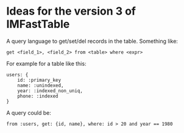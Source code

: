 # Ideas for the version 3 of IMFastTable
A query language to get/set/del records in the table. Something like:

```
get <field_1>, <field_2> from <table> where <expr>
```
For example for a table like this: 
```
users: {
    id: :primary_key
    name: :unindexed,
    year: :indexed_non_uniq,
    phone: :indexed
}
```
A query could be: 
```
from :users, get: {id, name}, where: id > 20 and year == 1980
```

